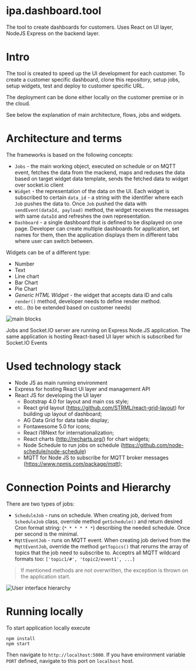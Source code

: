 # ipa.dashboard.tool

The tool to create dashboards for customers.
Uses React on UI layer, NodeJS Express on the backend layer.

# Intro

The tool is created to speed up the UI development for each customer. To create a customer specific dashboard, clone this repository, setup jobs, setup widgets, test and deploy to customer specific URL.

The deployment can be done either locally on the customer premise or in the cloud.

See below the explanation of main architecture, flows, jobs and widgets.

# Architecture and terms

The frameworks is based on the following concepts:

- `Jobs` - the main working object, executed on schedule or on MQTT event, fetches the data from the mackend, maps and reduses the data based on target widget data template, sends the fetched data to widget over socket.io client
- `Widget` - the representation of the data on the UI. Each widget is subscribed to certain `data_id` - a string with the identifier where each `Job` pushes the data to. Once `Job` pushed the data with `sendEvent(dataId, payload)` method, the widget receives the messages with same `dataId` and refreshes the own representation.
- `Dashboard` - a single dashboard that is defined to be displayed on one page. Developer can create multiple dashboards for application, set names for them, then the application displays them in different tabs where user can switch between.

Widgets can be of a different type:

- Number
- Text
- Line chart
- Bar Chart
- Pie Chart
- *Generic HTML Widget* - the widget that accepts data ID and calls `render()` method, developer needs to define render method.
- etc.. (to be extended based on customer needs)

![main blocks](https://bitbucket.org/storaensoipa/ipa.dashboard.tool/downloads/IpaDashboarding.png)

Jobs and Socket.IO server are running on Express Node.JS application. The same application is hosting React-based UI layer which is subscribed for Socket.IO Events

# Used technology stack

- Node JS as main running environment
- Express for hosting React UI layer and management API
- React JS for developing the UI layer
    - Bootstrap 4.0 for layout and main css style;
    - React grid layout (https://github.com/STRML/react-grid-layout) for building up layout of dashboard;
    - AG Data Grid for data table display;
    - Fontawesome 5.0 for icons;
    - React i18Next for internationalization;
    - React charts (http://recharts.org/) for chart widgets;
    - Node Schedule to run jobs on schedule (https://github.com/node-schedule/node-schedule)
    - MQTT for Node JS to subscribe for MQTT broker messages (https://www.npmjs.com/package/mqtt);

# Connection Points and Hierarchy

There are two types of jobs:

- `ScheduleJob` - runs on schedule. When creating job, derived from `ScheduleJob` class, override method `getSchedule()` and return desired Cron format string: (`* * * * * *`) describing the needed schedule. Once per second is the minimal.
- `MqttEventJob` - runs on MQTT event. When creating job derived from the `MqttEventJob`, override the method `getTopics()` that rerurns the array of topics that the job need to subscribe to. Acceptrs all MQTT wildcard formats too: `['topic1/#', 'topic2/event1', ...]`

> If mentioned methods are not overwritten, the exception is thrown on the application start.

![User interface hierarchy](https://bitbucket.org/storaensoipa/ipa.dashboard.tool/downloads/IpaDashboarding1.png)

# Running locally

To start application locally execute

```
npm install
npm start
```

Then navigate to `http://localhost:5000`. If you have environment variable `PORT` defined, navigate to this port on `localhost` host.